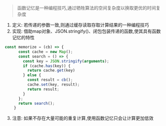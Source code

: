 > 函数记忆是一种编程技巧,通过牺牲算法的空间复杂度以换取更优的时间复杂度

1. 定义: 若传递的参数一致,则通过缓存读取存取计算结果的一种编程技巧
2. 实现: 借助map对象、JSON.stringify()、闭包包装传递的函数,使其具有函数记忆的特性

```javascript
const memorize = (cb) => {
      const cache = new Map();
      const search = () => {
        const key = JSON.stringify(arguments);
        if (cache.has(key)) {
          return cache.get(key)
        } else {
          const result = cb();
          cache.set(key, result);
          return result;
        }
      };
      return search();
    }
```

3. 注意: 如果不存在大量可能的重复计算,使用函数记忆只会让计算更加低效